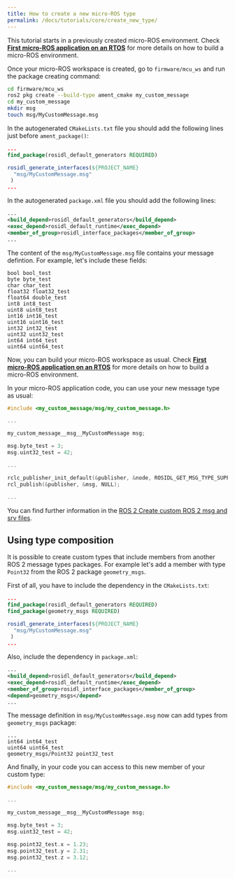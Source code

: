 ```yaml
---
title: How to create a new micro-ROS type
permalink: /docs/tutorials/core/create_new_type/
---
```


This tutorial starts in a previously created micro-ROS environment. Check [**First micro-ROS application on an RTOS**](../first_application_rtos/) for more details on how to build a micro-ROS environment.

Once your micro-ROS workspace is created, go to `firmware/mcu_ws` and run the package creating command:

```bash
cd firmware/mcu_ws
ros2 pkg create --build-type ament_cmake my_custom_message
cd my_custom_message
mkdir msg
touch msg/MyCustomMessage.msg
```

In the autogenerated `CMakeLists.txt` file you should add the following lines just before `ament_package()`:

```cmake
...
find_package(rosidl_default_generators REQUIRED)

rosidl_generate_interfaces(${PROJECT_NAME}
  "msg/MyCustomMessage.msg"
 )
...
```


In the autogenerated `package.xml` file you should add the following lines:

```xml
...
<build_depend>rosidl_default_generators</build_depend>
<exec_depend>rosidl_default_runtime</exec_depend>
<member_of_group>rosidl_interface_packages</member_of_group>
...
```

The content of the `msg/MyCustomMessage.msg` file contains your message defintion. For example, let's include these fields:

```
bool bool_test
byte byte_test
char char_test
float32 float32_test
float64 double_test
int8 int8_test
uint8 uint8_test
int16 int16_test
uint16 uint16_test
int32 int32_test
uint32 uint32_test
int64 int64_test
uint64 uint64_test
```

Now, you can build your micro-ROS workspace as usual. Check [**First micro-ROS application on an RTOS**](../first_application_rtos/) for more details on how to build a micro-ROS environment. 

In your micro-ROS application code, you can use your new message type as usual:

```c
#include <my_custom_message/msg/my_custom_message.h>

...

my_custom_message__msg__MyCustomMessage msg;

msg.byte_test = 3;
msg.uint32_test = 42;

...

rclc_publisher_init_default(&publisher, &node, ROSIDL_GET_MSG_TYPE_SUPPORT(my_custom_message, msg, MyCustomMessage), "my_custom_publisher");
rcl_publish(&publisher, &msg, NULL);
 
...
```

You can find further information in the [ROS 2 Create custom ROS 2 msg and srv files](https://index.ros.org/doc/ros2/Tutorials/Custom-ROS2-Interfaces).

## Using type composition

It is possible to create custom types that include members from another ROS 2 message types packages. For example let's add a member with type `Point32` from the ROS 2 package `geometry_msgs`.

First of all, you have to include the dependency in the `CMakeLists.txt`: 

```cmake
...
find_package(rosidl_default_generators REQUIRED)
find_package(geometry_msgs REQUIRED)

rosidl_generate_interfaces(${PROJECT_NAME}
  "msg/MyCustomMessage.msg"
 )
...
```

Also, include the dependency in `package.xml`:

```xml
...
<build_depend>rosidl_default_generators</build_depend>
<exec_depend>rosidl_default_runtime</exec_depend>
<member_of_group>rosidl_interface_packages</member_of_group>
<depend>geometry_msgs</depend>
...
```

The message definition in `msg/MyCustomMessage.msg` now can add types from `geometry_msgs` package:

```
...
int64 int64_test
uint64 uint64_test
geometry_msgs/Point32 point32_test
```

And finally, in your code you can access to this new member of your custom type:


```c
#include <my_custom_message/msg/my_custom_message.h>

...

my_custom_message__msg__MyCustomMessage msg;

msg.byte_test = 3;
msg.uint32_test = 42;

msg.point32_test.x = 1.23;
msg.point32_test.y = 2.31;
msg.point32_test.z = 3.12;

...
```
